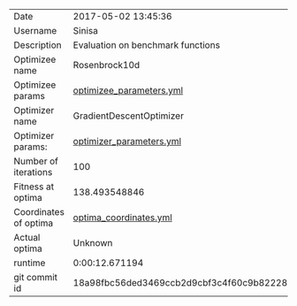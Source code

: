 | | |
| --- | --- |
| Date | 2017-05-02 13:45:36 |
| Username | Sinisa |
| Description | Evaluation on benchmark functions |
| Optimizee name | Rosenbrock10d |
| Optimizee params |  <a href="optimizee_parameters.yml">optimizee_parameters.yml</a>  |
| Optimizer name | GradientDescentOptimizer |
| Optimizer params: |  <a href="optimizer_parameters.yml">optimizer_parameters.yml</a>  |
| Number of iterations | 100 |
| Fitness at optima | 138.493548846 |
| Coordinates of optima |  <a href="optima_coordinates.yml">optima_coordinates.yml</a>  |
| Actual optima |  Unknown  |
| runtime | 0:00:12.671194 |
| git commit id | 18a98fbc56ded3469ccb2d9cbf3c4f60c9b82228 |